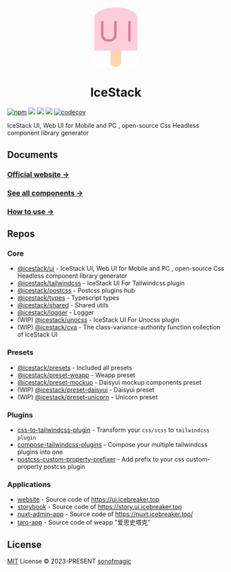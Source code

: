 <br>

<p align="center">
<img src="./assets/logo.svg" style="width:100px;" />
</p>

<h1 align="center">IceStack</h1>

 [![npm][npm]][npm-url] [![][license]][license-url]  [![][stars]][gh-url] [![][dl]][npm-url] [![codecov][codecov]][codecov-url]

IceStack UI, Web UI for Mobile and PC , open-source Css Headless component library generator

## Documents

### [Official website →](https://ui.icebreaker.top/)

### [See all components →](https://ui.icebreaker.top/components/overview)

### [How to use →](https://ui.icebreaker.top/docs/usage)

## Repos

### Core

- [@icestack/ui](./packages/ui/) - IceStack UI, Web UI for Mobile and PC , open-source Css Headless component library generator
- [@icestack/tailwindcss](./packages/tailwindcss/) - IceStack UI For Tailwindcss plugin
- [@icestack/postcss](./packages/postcss/) - Postcss plugins hub
- [@icestack/types](./packages/types/) - Typescript types
- [@icestack/shared](./packages/shared/) - Shared utils
- [@icestack/logger](./packages/logger/) - Logger
- (WIP) [@icestack/unocss](./packages/unocss/) - IceStack UI For Unocss plugin
- (WIP) [@icestack/cva](./packages/cva/) - The class-variance-authority function collection of IceStack UI

### Presets

- [@icestack/presets](./packages/presets/) - Included all presets
- [@icestack/preset-weapp](./packages/preset-weapp/) - Weapp preset
- [@icestack/preset-mockup](./packages/preset-mockup/) - Daisyui mockup components preset
- (WIP) [@icestack/preset-daisyui](./packages/preset-daisyui/) - Daisyui preset
- (WIP) [@icestack/preset-unicorn](./packages/preset-unicorn/) - Unicorn preset

### Plugins

- [css-to-tailwindcss-plugin](./plugins/css-to-tailwindcss-plugin) - Transform your `css/scss` to `tailwindcss plugin`
- [compose-tailwindcss-plugins](./plugins/compose-tailwindcss-plugins) - Compose your multiple tailwindcss plugins into one
- [postcss-custom-property-prefixer](./plugins/postcss-custom-property-prefixer) - Add prefix to your css custom-property postcss plugin

### Applications

- [website](./website/) - Source code of <https://ui.icebreaker.top>
- [storybook](./storybook/) - Source code of <https://story.ui.icebreaker.top>
- [nuxt-admin-app](./examples/nuxt-admin-app/) - Source code of <https://nuxt.icebreaker.top/>
- [taro-app](./apps/taro-app/) - Source code of weapp "爱思史塔克"

## License

[MIT](./LICENSE) License &copy; 2023-PRESENT [sonofmagic](https://github.com/sonofmagic)

[codecov]: https://codecov.io/github/sonofmagic/icestack/graph/badge.svg?token=iDn2ElhNax
[codecov-url]: https://codecov.io/github/sonofmagic/icestack
[npm]: https://badgen.net/github/tag/sonofmagic/icestack?label=version&color=green
[npm-url]: https://www.npmjs.com/package/@icestack/ui
[license]: https://badgen.net/github/license/sonofmagic/icestack?color=green
[license-url]: https://github.com/sonofmagic/icestack/blob/main/LICENSE
[stars]: https://badgen.net/github/stars/sonofmagic/icestack?color=green
[gh-url]: https://github.com/sonofmagic/icestack
[dl]: https://badgen.net/npm/dt/@icestack/ui?label=installs&icon=npm&color=green
